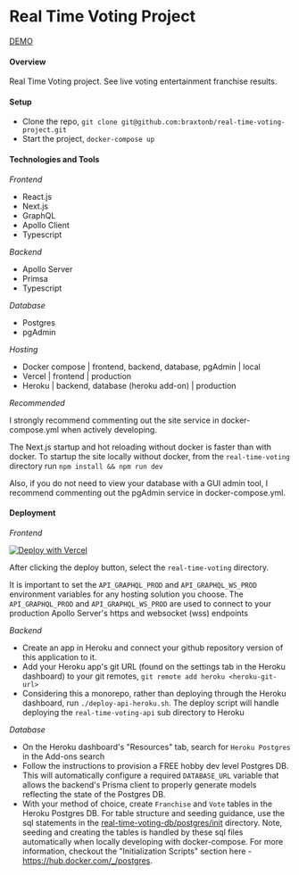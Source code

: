 # Real Time Voting Project

[DEMO](https://real-time-voting-project.vercel.app/)

#### Overview

Real Time Voting project. See live voting entertainment franchise results.

#### Setup

* Clone the repo, `git clone git@github.com:braxtonb/real-time-voting-project.git`
* Start the project, `docker-compose up`

#### Technologies and Tools

*Frontend*
- React.js
- Next.js
- GraphQL
- Apollo Client
- Typescript

*Backend*
- Apollo Server
- Primsa
- Typescript

*Database*
- Postgres
- pgAdmin

*Hosting*
- Docker compose | frontend, backend, database, pgAdmin | local
- Vercel | frontend | production
- Heroku | backend, database (heroku add-on) | production

*Recommended*

I strongly recommend commenting out the site service in docker-compose.yml when actively developing.

The Next.js startup and hot reloading without docker is faster than with docker. To startup the site locally without docker, from the `real-time-voting` directory run `npm install && npm run dev`

Also, if you do not need to view your database with a GUI admin tool, I recommend commenting out the pgAdmin service in docker-compose.yml.

#### Deployment

*Frontend*

[![Deploy with Vercel](https://vercel.com/button)](https://vercel.com/new/git/external?repository-url=https%3A%2F%2Fgithub.com%2Fbraxtonb%2Freal-time-voting-project&env=API_GRAPHQL_PROD,API_GRAPHQL_WS_PROD&envDescription=The%20API_GRAPHQL_PROD%20and%20API_GRAPHQL_WS_PROD%20are%20used%20to%20connect%20to%20your%20production%20Apollo%20Server's%20https%20and%20websocket%20(wss)%20endpoints)

After clicking the deploy button, select the `real-time-voting` directory.

It is important to set the `API_GRAPHQL_PROD` and `API_GRAPHQL_WS_PROD` environment variables for any hosting solution you choose. The `API_GRAPHQL_PROD` and `API_GRAPHQL_WS_PROD` are used to connect to your production Apollo Server's https and websocket (wss) endpoints

*Backend*

- Create an app in Heroku and connect your github repository version of this application to it.
- Add your Heroku app's git URL (found on the settings tab in the Heroku dashboard) to your git remotes, `git remote add heroku <heroku-git-url>`
- Considering this a monorepo, rather than deploying through the Heroku dashboard, run `./deploy-api-heroku.sh`. The deploy script will handle deploying the `real-time-voting-api` sub directory to Heroku

*Database*

- On the Heroku dashboard's "Resources" tab, search for `Heroku Postgres` in the Add-ons search
- Follow the instructions to provision a FREE hobby dev level Postgres DB. This will automatically configure a required `DATABASE_URL` variable that allows the backend's Prisma client to properly generate models reflecting the state of the Postgres DB.
- With your method of choice, create `Franchise` and `Vote` tables in the Heroku Postgres DB. For table structure and seeding guidance, use the sql statements in the [real-time-voting-db/postgres/init](https://github.com/braxtonb/real-time-voting-project/blob/master/real-time-voting-db/postgres/init/10-franchise.sql) directory. Note, seeding and creating the tables is handled by these sql files automatically when locally developing with docker-compose. For more information, checkout the "Initialization Scripts" section here - https://hub.docker.com/_/postgres.